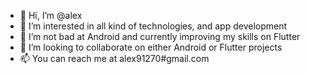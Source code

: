 - 👋 Hi, I’m @alex
- 👀 I’m interested in all kind of technologies, and app development
- 🌱 I’m not bad at Android and currently improving my skills on Flutter
- 💞️ I’m looking to collaborate on either Android or Flutter projects
- 📫 You can reach me at alex91270#gmail.com

<!---
alex91270/alex91270 is a ✨ special ✨ repository because its `README.md` (this file) appears on your GitHub profile.
You can click the Preview link to take a look at your changes.
--->
